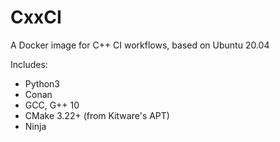 # CxxCI

A Docker image for C++ CI workflows, based on Ubuntu 20.04

Includes:

 - Python3
 - Conan
 - GCC, G++ 10
 - CMake 3.22+ (from Kitware's APT)
 - Ninja